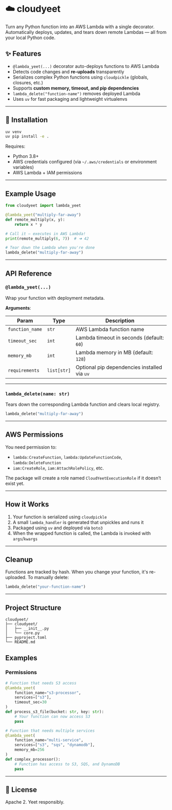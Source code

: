 # ☁️ cloudyeet

Turn any Python function into an AWS Lambda with a single decorator. Automatically deploys, updates, and tears down remote Lambdas — all from your local Python code.

## ✨ Features

-   `@lambda_yeet(...)` decorator auto-deploys functions to AWS Lambda
-   Detects code changes and **re-uploads** transparently
-   Serializes complex Python functions using `cloudpickle` (globals, closures, etc.)
-   Supports **custom memory, timeout, and pip dependencies**
-   `lambda_delete("function-name")` removes deployed Lambda
-   Uses `uv` for fast packaging and lightweight virtualenvs

---

## 🚀 Installation

```bash
uv venv
uv pip install -e .
```

Requires:

-   Python 3.8+
-   AWS credentials configured (via `~/.aws/credentials` or environment variables)
-   AWS Lambda + IAM permissions

---

## Example Usage

```python
from cloudyeet import lambda_yeet

@lambda_yeet("multiply-far-away")
def remote_multiply(x, y):
    return x * y

# Call it — executes in AWS Lambda!
print(remote_multiply(6, 7))  # ➜ 42

# Tear down the Lambda when you're done
lambda_delete("multiply-far-away")
```


---

## API Reference

### `@lambda_yeet(...)`

Wrap your function with deployment metadata.

**Arguments**:

| Param           | Type        | Description                                  |
| --------------- | ----------- | -------------------------------------------- |
| `function_name` | `str`       | AWS Lambda function name                     |
| `timeout_sec`   | `int`       | Lambda timeout in seconds (default: `60`)    |
| `memory_mb`     | `int`       | Lambda memory in MB (default: `128`)         |
| `requirements`  | `list[str]` | Optional pip dependencies installed via `uv` |

---

### `lambda_delete(name: str)`

Tears down the corresponding Lambda function and clears local registry.

```python
lambda_delete("multiply-far-away")
```

---

## AWS Permissions

You need permission to:

-   `lambda:CreateFunction`, `lambda:UpdateFunctionCode`, `lambda:DeleteFunction`
-   `iam:CreateRole`, `iam:AttachRolePolicy`, etc.

The package will create a role named `CloudYeetExecutionRole` if it doesn’t exist yet.

---

## How it Works

1. Your function is serialized using `cloudpickle`
2. A small `lambda_handler` is generated that unpickles and runs it
3. Packaged using `uv` and deployed via `boto3`
4. When the wrapped function is called, the Lambda is invoked with `args`/`kwargs`

---

## Cleanup

Functions are tracked by hash. When you change your function, it's re-uploaded. To manually delete:

```python
lambda_delete("your-function-name")
```

---

## Project Structure

```
cloudyeet/
├── cloudyeet/
│   ├── __init__.py
│   └── core.py
├── pyproject.toml
└── README.md
```

## Examples

### Permissions

```python
# Function that needs S3 access
@lambda_yeet(
    function_name="s3-processor",
    services=["s3"],
    timeout_sec=30
)
def process_s3_file(bucket: str, key: str):
    # Your function can now access S3
    pass
```

```python
# Function that needs multiple services
@lambda_yeet(
    function_name="multi-service",
    services=["s3", "sqs", "dynamodb"],
    memory_mb=256
)
def complex_processor():
    # Function has access to S3, SQS, and DynamoDB
    pass
```

---

## 📜 License

Apache 2. Yeet responsibly.

